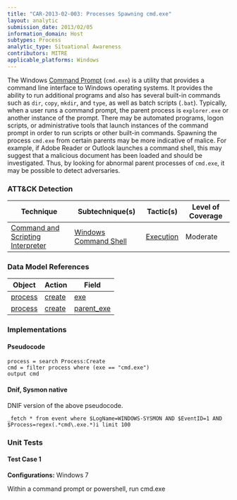 ```yaml
---
title: "CAR-2013-02-003: Processes Spawning cmd.exe"
layout: analytic
submission_date: 2013/02/05
information_domain: Host
subtypes: Process
analytic_type: Situational Awareness
contributors: MITRE
applicable_platforms: Windows
---
```


The Windows [Command Prompt](https://en.wikipedia.org/wiki/cmd.exe) (`cmd.exe`) is a utility that provides a command line interface to Windows operating systems. It provides the ability to run additional programs and also has several built-in commands such as `dir`, `copy`, `mkdir`, and `type`, as well as batch scripts (`.bat`). Typically, when a user runs a command prompt, the parent process is `explorer.exe` or another instance of the prompt. There may be automated programs, logon scripts, or administrative tools that launch instances of the command prompt in order to run scripts or other built-in commands. Spawning the process `cmd.exe` from certain parents may be more indicative of malice. For example, if Adobe Reader or Outlook launches a command shell, this may suggest that a malicious document has been loaded and should be investigated. Thus, by looking for abnormal parent processes of `cmd.exe`, it may be possible to detect adversaries.


### ATT&CK Detection

|Technique|Subtechnique(s)|Tactic(s)|Level of Coverage|
|---|---|---|---|
|[Command and Scripting Interpreter](https://attack.mitre.org/beta/techniques/T1059/)|[Windows Command Shell](https://attack.mitre.org/beta/techniques/T1059/003/)|[Execution](https://attack.mitre.org/beta/tactics/TA0002/)|Moderate|

### Data Model References

|Object|Action|Field|
|---|---|---|
|[process](/data_model/process) | [create](/data_model/process#create) | [exe](/data_model/process#exe) |
|[process](/data_model/process) | [create](/data_model/process#create) | [parent_exe](/data_model/process#parent_exe) |


### Implementations

#### Pseudocode


```
process = search Process:Create
cmd = filter process where (exe == "cmd.exe")
output cmd
```


#### Dnif, Sysmon native

DNIF version of the above pseudocode.


```
_fetch * from event where $LogName=WINDOWS-SYSMON AND $EventID=1 AND $Process=regex(.*cmd\.exe.*)i limit 100
```



### Unit Tests

#### Test Case 1

**Configurations:** Windows 7

Within a command prompt or powershell, run cmd.exe


